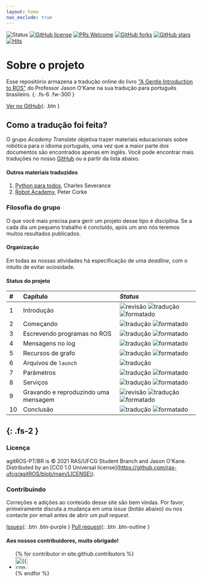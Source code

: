 ```yaml
---
layout: home
nav_exclude: true
---
```



![Status](https://img.shields.io/static/v1?style=flat&logo=github&label=status&message=in%20progress&color=blue) [![GitHub license](https://img.shields.io/github/license/ras-ufcg/agitROS.svg)](https://github.com/ras-ufcg/agitROS/blob/master/LICENSE) [![PRs Welcome](https://img.shields.io/badge/PRs-welcome-orange.svg)](http://makeapullrequest.com)  [![GitHub forks](https://img.shields.io/github/forks/ras-ufcg/agitROS.svg?style=social&label=Fork&maxAge=2592000)](https://GitHub.com/ras-ufcg/agitROS/network/) [![GitHub stars](https://img.shields.io/github/stars/ras-ufcg/agitROS.svg?style=social&label=Star&maxAge=2592000)](https://GitHub.com/ras-ufcg/agitROS/stargazers/) [![Hits](https://hits.seeyoufarm.com/api/count/incr/badge.svg?url=https%3A%2F%2Fras-ufcg.github.io%2FagitROS%2F&count_bg=%23A075C9&title_bg=%23555555&icon=&icon_color=%23E7E7E7&title=hits&edge_flat=false)](https://hits.seeyoufarm.com)
# Sobre o projeto

Esse repositório armazena a tradução online do livro ["A Gentle Introduction to ROS"](https://www.cse.sc.edu/~jokane/agitr/agitr-letter.pdf) do Professor Jason O'Kane na sua tradução para português brasileiro.
{: .fs-6 .fw-300 }

[Ver no GitHub](https://github.com/ras-ufcg/agitROS){: .btn }

## Como a tradução foi feita?

O grupo *Academy Translate* objetiva trazer materiais educacionais sobre robótica para o idioma português, uma vez que a maior parte dos documentos são encontrados apenas em inglês. Você pode encontrar mais traduções no nosso [GitHub](https://github.com/ras-ufcg) ou a partir da lista abaixo.

#### Outros materiais traduzidos

1. [Python para todos](http://do1.dr-chuck.com/pythonlearn/PT_br/pythonlearn.pdf), Charles Severance
2. [Robot Academy](https://robotacademy.net.au/), Peter Corke
  
### Filosofia do grupo

O que você mais precisa para gerir um projeto desse tipo é disciplina. Se a cada dia um pequeno trabalho é concluído, após um ano nós teremos muitos resultados publicados. 

#### Organização

Em todas as nossas atividades há especificação de uma *deadline*, com o intuito de evitar ociosidade.

#### Status do projeto

| #        | Capítulo          | _Status_ |
|:--|:----------------------------|:------------------|
| 1 | Introdução                  |  <img alt="revisão" src="https://img.shields.io/badge/-Em%20revisão-yellow"> <img alt="tradução" src="https://img.shields.io/badge/-traduzido-blue"> <img alt="formatado" src="https://img.shields.io/badge/-formatado-brightgreen">| 
| 2 | Começando                   | <img alt="tradução" src="https://img.shields.io/badge/-Em%20tradução-orange"> <img alt="formatado" src="https://img.shields.io/badge/-formatado-brightgreen">   |  
| 3 | Escrevendo programas no ROS |  <img alt="tradução" src="https://img.shields.io/badge/-Em%20tradução-orange"> <img alt="formatado" src="https://img.shields.io/badge/-formatado-brightgreen">   | 
| 4 | Mensagens no log            | <img alt="tradução" src="https://img.shields.io/badge/-Em%20tradução-orange"> <img alt="formatado" src="https://img.shields.io/badge/-formatado-brightgreen">   | 
| 5 | Recursos de grafo           | <img alt="tradução" src="https://img.shields.io/badge/-Em%20tradução-orange"> <img alt="formatado" src="https://img.shields.io/badge/-formatado-brightgreen">  | 
| 6 | Arquivos de `launch`        | <img alt="tradução" src="https://img.shields.io/badge/-Em%20formatação-red">   | 
| 7 | Parâmetros                  | <img alt="tradução" src="https://img.shields.io/badge/-Em%20tradução-orange"> <img alt="formatado" src="https://img.shields.io/badge/-formatado-brightgreen">    |
| 8 | Serviços                    | <img alt="tradução" src="https://img.shields.io/badge/-Em%20tradução-orange"> <img alt="formatado" src="https://img.shields.io/badge/-formatado-brightgreen">    |  
| 9 | Gravando e reproduzindo uma mensagem | <img alt="revisão" src="https://img.shields.io/badge/-Esperando%20revisão-lightgrey"> <img alt="tradução" src="https://img.shields.io/badge/-traduzido-blue"> <img alt="formatado" src="https://img.shields.io/badge/-formatado-brightgreen"> | 
| 10| Conclusão                             | <img alt="tradução" src="https://img.shields.io/badge/-Em%20tradução-orange"> <img alt="formatado" src="https://img.shields.io/badge/-formatado-brightgreen">     | 
{: .fs-2 }
---

### Licença 

agitROS-PT/BR is &copy; 2021 RAS/UFCG Student Branch and Jason O'Kane. Distributed by an [CC0 1.0 Universal license](https://github.com/ras-ufcg/agitROS/blob/main/LICENSE\).

### Contribuindo

Correções e adições ao conteúdo desse site são bem vindas. Por favor, primeiramente discuta a mudança em uma *issue* (botão abaixo) ou nos contacte por email antes de abrir um *pull request*.


[Issues](https://github.com/ras-ufcg/agitROS/issues){: .btn .btn-purple }
[Pull request](https://github.com/ras-ufcg/agitROS){: .btn .btn-outline }

#### Aos nossos contribuidores, muito obrigado!

<ul class="list-style-none">
{% for contributor in site.github.contributors %}
  <li class="d-inline-block mr-1">
     <a href="{{ contributor.html_url }}"><img src="{{ contributor.avatar_url }}" width="32" height="32" alt="{{ contributor.login }}"/></a>
  </li>
{% endfor %}
</ul>
